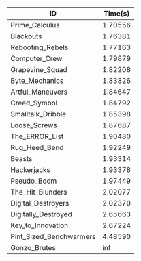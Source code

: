 |ID|Time(s)|
|-|-|
|Prime_Calculus|1.70556|
|Blackouts|1.76381|
|Rebooting_Rebels|1.77163|
|Computer_Crew|1.79879|
|Grapevine_Squad|1.82208|
|Byte_Mechanics|1.83826|
|Artful_Maneuvers|1.84647|
|Creed_Symbol|1.84792|
|Smalltalk_Dribble|1.85398|
|Loose_Screws|1.87687|
|The_ERROR_List|1.90480|
|Rug_Heed_Bend|1.92249|
|Beasts|1.93314|
|Hackerjacks|1.93378|
|Pseudo_Boom|1.97449|
|The_Hit_Blunders|2.02077|
|Digital_Destroyers|2.02370|
|Digitally_Destroyed|2.65663|
|Key_to_Innovation|2.67224|
|Pint_Sized_Benchwarmers|4.48590|
|Gonzo_Brutes|inf|
